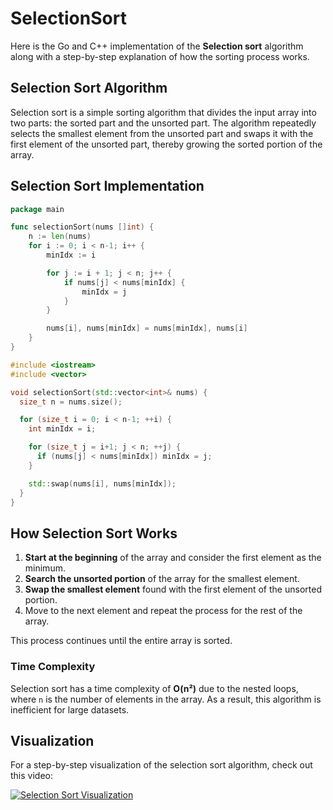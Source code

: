 # SelectionSort

Here is the Go and C++ implementation of the **Selection sort** algorithm along with a step-by-step explanation of how the sorting process works.

## Selection Sort Algorithm

Selection sort is a simple sorting algorithm that divides the input array into two parts: the sorted part and the unsorted part. The algorithm repeatedly selects the smallest element from the unsorted part and swaps it with the first element of the unsorted part, thereby growing the sorted portion of the array.

## Selection Sort Implementation
```go
package main

func selectionSort(nums []int) {
	n := len(nums)
	for i := 0; i < n-1; i++ {
		minIdx := i

		for j := i + 1; j < n; j++ {
			if nums[j] < nums[minIdx] {
				minIdx = j
			}
		}

		nums[i], nums[minIdx] = nums[minIdx], nums[i]
	}
}
```

```cpp
#include <iostream>
#include <vector>

void selectionSort(std::vector<int>& nums) {
  size_t n = nums.size();

  for (size_t i = 0; i < n-1; ++i) {
    int minIdx = i;

    for (size_t j = i+1; j < n; ++j) {
      if (nums[j] < nums[minIdx]) minIdx = j;
    }

    std::swap(nums[i], nums[minIdx]);
  }
}
```

## How Selection Sort Works

1. **Start at the beginning** of the array and consider the first element as the minimum.
2. **Search the unsorted portion** of the array for the smallest element.
3. **Swap the smallest element** found with the first element of the unsorted portion.
4. Move to the next element and repeat the process for the rest of the array.

This process continues until the entire array is sorted.

### Time Complexity

Selection sort has a time complexity of **O(n²)** due to the nested loops, where `n` is the number of elements in the array. As a result, this algorithm is inefficient for large datasets.

## Visualization

For a step-by-step visualization of the selection sort algorithm, check out this video:

[![Selection Sort Visualization](https://img.youtube.com/vi/MxEooU-8ps8/0.jpg)](https://www.youtube.com/watch?v=MxEooU-8ps8) 